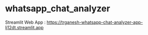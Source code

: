 # whatsapp_chat_analyzer
Streamlit Web App : https://trganesh-whatsapp-chat-analyzer-app-lj12dt.streamlit.app
